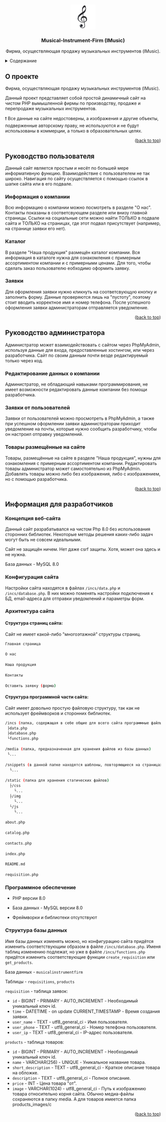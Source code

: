 <div id="top"></div>

<!-- PROJECT LOGO -->
<br />
<div align="center">
  <a href="https://github.com/Ger-ych/Musical-Instrument-Firm">
    <img src="static/img/favicon.jpg" alt="Logo" height="80">
  </a>

  <h3 align="center">Musical-Instrument-Firm (IMusic)</h3>

  <p align="center">
    Фирма, осуществляющая продажу музыкальных инструментов (IMusic).
  </p>
</div>



<!-- TABLE OF CONTENTS -->
<details>
  <summary>Содержание</summary>
  <ol>
    <li>
      <a href="#о-проекте">О проекте</a>
    </li>
    <li>
      <a href="#руководство-пользователя">Руководство пользователя</a>
      <ul>
          <li><a href="#информация-о-компании">Информация о компании</a></li>
          <li><a href="#каталог">Каталог</a></li>
          <li><a href="#заявки">Заявки</a></li>
      </ul>
    </li>
    <li>
        <a href="#руководство-администратора">Руководство администратора</a>
        <ul>
            <li><a href="#редактирование-информации-о-компании">Редактирование информации о компании</a></li>
            <li><a href="#заявки-от-пользователей">Заявки от пользователей</a></li>
            <li><a href="#товары-размещённые-на-сайте">Товары размещённые на сайте</a></li>
        </ul>
    </li>
    <li>
        <a href="#информация-для-разработчиков">Информация для разработчиков</a>
        <ul>
            <li><a href="#концепция-веб-сайта">Концепция веб-сайта</a></li>
            <li><a href="#конфигурация-сайта">Конфигурация сайта</a></li>
            <li><a href="#архитектура-сайта">Архитектура сайта</a></li>
            <li><a href="#программное-обеспечение">Программное обеспечение</a></li>
            <li><a href="#структура-базы-данных">Структура базы данных</a></li>
        </ul>
    </li>
  </ol>
</details>



<!-- ABOUT THE PROJECT -->
## О проекте

Фирма, осуществляющая продажу музыкальных инструментов (IMusic).

Данный проект представляет собой простой динамичный сайт на чистом PHP вымышленной фирмы по производству, продаже и перепродаже музыкальных инструментов. 

❗ Все данные на сайте недостоверны, а изображения и другие объекты, подверженные авторскому праву, не используются и не будут использованы в коммерции, а только в образовательных целях.

<p align="right">(<a href="#top">back to top</a>)</p>



<!-- USER GUIDE -->
## Руководство пользователя

Данный сайт является простым и несёт по большей мере информативную функцию. Взаимодействие с пользователем не так широко. Навигация по сайту осуществляется с помощью ссылок в шапке сайта или в его подвале.

### Информация о компании

Всю информацию о компании можно посмотреть в разделе "О нас". Контакты показаны в соответсвующем разделе или внизу главной страницы. Ссылки на социальные сети можно найти ТОЛЬКО в подвале сайта и ТОЛЬКО на страницах, где этот подвал присутствует (например, на странице заявки его нет).

### Каталог

В разделе "Наша продукция" размещён каталог компании. Вся информация в каталоге нужна для ознакомления с примерным ассортиментом компании и с примерными ценами. Для того, чтобы сделать заказ пользователю еобходимо оформить заявку.

### Заявки

Для оформления заявки нужно кликнуть на соответсвующую кнопку и заполнить форму. Данные проверяются лишь на "пустоту", поэтому стоит вводить корректное имя и номер телефона. После успешного оформления заявки администраторам отправляется уведомление.

<p align="right">(<a href="#top">back to top</a>)</p>



<!-- ADMINISTRATOR GUIDE -->
## Руководство администратора

Администратор может взаимодействовать с сайтом через PhpMyAdmin, используя данные для входа, предоставленные хостингом, или через разработчика. Сайт по своим данным почти везде редактируемый только через код.

### Редактирование данных о компании

Администратор, не обладающий навыками программирования, не имеет возможности редактировать данные компании без помощи разработчика.

### Заявки от пользователей

Заявки от пользователей можно просмотреть в PhpMyAdmin, а также при успешном оформлении заявки администраторам приходит уведомление на почты, которые нужно сообщить разработчику, чтобы он настроил отправку уведомлений.

### Товары размещённые на сайте

Товары, размещённые на сайте в разделе "Наша продукция", нужны для ознакомления с примерным ассортиментом компании. Редактировать товары администратор может самостоятельно из PhpMyAdmin. Добавлять товары можно либо без изображения, либо с изображением, но с помощью разработчика.

<p align="right">(<a href="#top">back to top</a>)</p>



<!-- INFORMATION FOR DEVELOPERS -->
## Информация для разработчиков

### Концепция веб-сайта

Данный сайт разрабатывался на чистом Php 8.0 без использования сторонних библиотек. Некоторые методы решения каких-либо задач могут быть не совсем идеальными. 

Сайт не защищён ничем. Нет даже csrf защиты. Хотя, может она здесь и не нужна.

База данных - MySQL 8.0

### Конфигурация сайта

Настройки сайта находятся в файлах `/incs/data.php` и `/incs/database.php`. В них можно поменять настройки подключения к БД, email-адреса для отправки уведомлений и параметры форм.

### Архитектура сайта


#### Структура страниц сайта:

Сайт не имеет какой-либо "многоэтажной" структуры страниц. 

```sh
Главная страница

О нас

Наша продукция

Контакты

Оставить заявку (форма)
```

#### Структура программной части сайта:

Сайт имеет довольно простую файловую структуру, так как не использует фреймворков и сторонних библиотек. 

```sh
/incs (папка, содержащая в себе общие для всего сайта программные файлы)
 ├data.php
 ├database.php
 └functions.php

/media (папка, предназначенная для хранения файлов из базы данных)
 └...

/snippets (в данной папке находятся шаблоны, повторяющиеся на страницах сайта)
  └...

/static (папка для хранения статических файлов)
  ├/css
    └...
  ├/img
    └...
  └/js
    └...

about.php

catalog.php

contacts.php

index.php

README.md

requisition.php
```

### Программное обеспечение

* PHP версии 8.0

* База данных - MySQL версии 8.0

* Фреймворки и библиотеки отсутствуют 

### Структура базы данных

Имя базы данных изменять можно, но конфигурацию сайта придётся изменить соответствующим образом в файле `/incs/database.php`.
Именя таблиц изменению подлежат, но уже в файле `/incs/functions.php` придётся изменить соответствующие функции `create_requisition` или `get_products`.

База данных - `musicalinstrumentfirm`

Таблицы - `requisitions`, `products`

`requisition` - таблица заявок:
* `id`         - BIGINT - PRIMARY - AUTO_INCREMENT      - Необходимый уникальный ключ id.
* `time`       - DATETIME - on update CURRENT_TIMESTAMP - Время создания заявки.
* `user_name`  - TEXT - utf8_general_ci                 - Имя пользователя.
* `user_phone` - TEXT - utf8_general_ci                 - Номер телефона пользователя.
* `user_ip`    - TEXT - utf8_general_ci                    - IP-адрес пользователя.

`products` - таблица товаров:
* `id`                - BIGINT - PRIMARY - AUTO_INCREMENT - Необходимый уникальный ключ id.
* `name`              - VARCHAR(256) - UNIQUE             - Уникальное название товара.
* `short_description` - TEXT - utf8_general_ci            - Краткое описание товара на обложке.
* `description`       - TEXT - utf8_general_ci            - Полное описание.
* `price`             - INT                               - Цена товара "от".
* `image`             - VARCHAR(1024) - utf8_general_ci   - Путь к изображению товара относительно корня сайта. Обычно медиа-файлы сохраняются в папку media. А для товаров имеется папка products_images/с

<p align="right">(<a href="#top">back to top</a>)</p>
